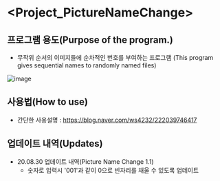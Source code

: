# <Project_PictureNameChange>
## 프로그램 용도(Purpose of the program.)
- 무작위 순서의 이미지들에 순차적인 번호를 부여하는 프로그램
(This program gives sequential names to randomly named files)

![image](https://user-images.githubusercontent.com/61686603/134671598-b98bb216-91f7-47b6-9a27-337a37335632.png)


## 사용법(How to use)
- 간단한 사용설명 : https://blog.naver.com/ws4232/222039746417

## 업데이트 내역(Updates)
- 20.08.30 업데이트 내역(Picture Name Change 1.1)
  - 숫자로 입력시 '001'과 같이 0으로 빈자리를 채울 수 있도록 업데이트
